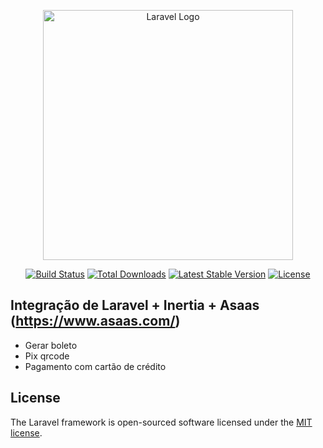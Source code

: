 <p align="center"><a href="https://laravel.com" target="_blank"><img src="https://www.projetodraft.com/wp-content/uploads/2015/09/asaas-acelerados.png" width="400" alt="Laravel Logo"></a></p>

<p align="center">
<a href="https://github.com/laravel/framework/actions"><img src="https://github.com/laravel/framework/workflows/tests/badge.svg" alt="Build Status"></a>
<a href="https://packagist.org/packages/laravel/framework"><img src="https://img.shields.io/packagist/dt/laravel/framework" alt="Total Downloads"></a>
<a href="https://packagist.org/packages/laravel/framework"><img src="https://img.shields.io/packagist/v/laravel/framework" alt="Latest Stable Version"></a>
<a href="https://packagist.org/packages/laravel/framework"><img src="https://img.shields.io/packagist/l/laravel/framework" alt="License"></a>
</p>

## Integração de Laravel + Inertia + Asaas (https://www.asaas.com/)

- Gerar boleto
- Pix qrcode
- Pagamento com cartão de crédito

## License

The Laravel framework is open-sourced software licensed under the [MIT license](https://opensource.org/licenses/MIT).
